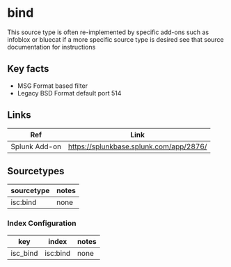 # bind

This source type is often re-implemented by specific add-ons such as infoblox or bluecat if a more specific source type is desired
see that source documentation for instructions

## Key facts

* MSG Format based filter
* Legacy BSD Format default port 514

## Links

| Ref            | Link                                                                                                    |
|----------------|---------------------------------------------------------------------------------------------------------|
| Splunk Add-on  | <https://splunkbase.splunk.com/app/2876/>                                                   |

## Sourcetypes

| sourcetype     | notes                                                                                                   |
|----------------|---------------------------------------------------------------------------------------------------------|
| isc:bind | none |

### Index Configuration

| key            | index      | notes          |
|----------------|------------|----------------|
| isc_bind     | isc:bind          | none          |
